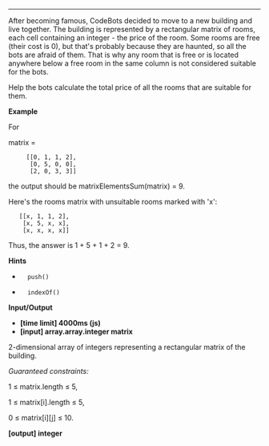 ---
After becoming famous, CodeBots decided to move to a new building and live together. The building is represented by a rectangular matrix of rooms, each cell containing an integer - the price of the room. Some rooms are free (their cost is 0), but that's probably because they are haunted, so all the bots are afraid of them. That is why any room that is free or is located anywhere below a free room in the same column is not considered suitable for the bots.

Help the bots calculate the total price of all the rooms that are suitable for them.

**Example**

For

matrix = 

         [[0, 1, 1, 2],
          [0, 5, 0, 0], 
          [2, 0, 3, 3]]
the output should be
matrixElementsSum(matrix) = 9.

Here's the rooms matrix with unsuitable rooms marked with 'x':

       [[x, 1, 1, 2], 
        [x, 5, x, x], 
        [x, x, x, x]]
Thus, the answer is 1 + 5 + 1 + 2 = 9.

**Hints**
-       push()
-       indexOf()

**Input/Output**

- **[time limit] 4000ms (js)**
- **[input] array.array.integer matrix**

2-dimensional array of integers representing a rectangular matrix of the building.

*Guaranteed constraints:*

1 ≤ matrix.length ≤ 5,

1 ≤ matrix[i].length ≤ 5,

0 ≤ matrix[i][j] ≤ 10.

**[output] integer**